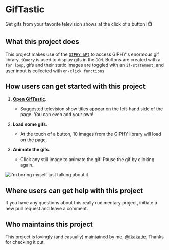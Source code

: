 # GifTastic #

Get gifs from your favorite television shows at the click of a button! :tv:

## What this project does ## 

This project makes use of the [`GIPHY API`](https://developers.giphy.com/) to access GIPHY's enormous gif library. `jQuery` is used to display gifs in the `DOM`. Buttons are created with a `for loop`, gifs and their static images are toggled with an `if-statement`, and user input is collected with `on-click functions`.

## How users can get started with this project ## 

1. **[Open GifTastic](https://fkakatie.github.io/giftastic/)**.
    - Suggested television show titles appear on the left-hand side of the page. You can even add your own!

2. **Load some gifs**.
    - At the touch of a button, 10 images from the GIPHY library will load on the page. 

3. **Animate the gifs**.
    - Click any still image to animate the gif! Pause the gif by clicking again.
    
![I'm boring myself just talking about it.](https://i.giphy.com/media/l3bwrFzIUMEM0/200.gif)

## Where users can get help with this project ##

If you have any questions about this really rudimentary project, initiate a new pull request and leave a comment.

## Who maintains this project ## 

This project is lovingly (and casually) maintained by me, @[fkakatie](https://github.com/fkakatie). Thanks for checking it out.
